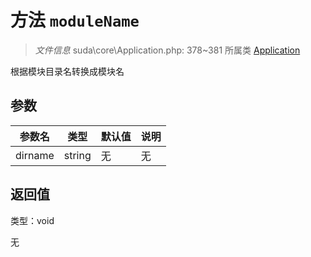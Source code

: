 # 方法 `moduleName`

> *文件信息* suda\core\Application.php: 378~381
> 所属类 [Application](../Application.md)


根据模块目录名转换成模块名


## 参数


| 参数名 | 类型 | 默认值 | 说明 |
|--------|-----|-------|-------|
| dirname |  string | 无 | 无 |



## 返回值

类型：void

无


